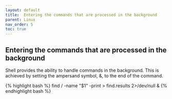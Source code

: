 ```yaml
---
layout: default
title:  Entering the commands that are processed in the background
parent: Linux
nav_order: 5
toc: true
---
```



## Entering the commands that are processed in the background

Shell provides the ability to handle commands in the background.
This is achieved by setting the ampersand symbol, &, to the end of the command.

{% highlight bash %}
find / -name "$1" -print > find.results 2>/dev/null &
{% endhighlight bash %}
